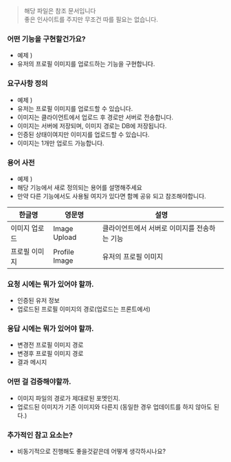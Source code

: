 > 해당 파일은 참조 문서입니다<br>
> 좋은 인사이트를 주지만 무조건 따를 필요는 없습니다.

### 어떤 기능을 구현할건가요?

- 예제  )
- 유저의 프로필 이미지를 업로드하는 기능을 구현합니다.

### 요구사항 정의

- 예제  )
- 유저는 프로필 이미지를 업로드할 수 있습니다.
- 이미지는 클라이언트에서 업로드 후 경로만 서버로 전송합니다.
- 이미지는 서버에 저장되며, 이미지 경로는 DB에 저장됩니다.
- 인증된 상태이여지만 이미지를 업로드할 수 있습니다.
- 이미지는 1개만 업로드 가능합니다.

### 용어 사전

- 예제  )
- 해당 기능에서 새로 정의되는 용어를 설명해주세요
- 만약 다른 기능에서도 사용될 여지가 있다면 함꼐 공유 되고 참조해야합니다.

| 한글명     | 영문명           | 설명                       |
|---------|---------------|--------------------------|
| 이미지 업로드 | Image Upload  | 클라이언트에서 서버로 이미지를 전송하는 기능 |
| 프로필 이미지 | Profile Image | 유저의 프로필 이미지              |

### 요청 시에는 뭐가 있어야 할까.

- 인증된 유저 정보
- 업로드된 프로필 이미지의 경로(업로드는 프론트에서)

### 응답 시에는 뭐가 있어야 할까.

- 변경전 프로필 이미지 경로
- 변경후 프로필 이미지 경로
- 결과 메시지

### 어떤 걸 검증해야할까.

- 이미지 파일의 경로가 제대로된 포멧인지.
- 업로드된 이미지가 기존 이미지와 다른지 (동일한 경우 업데이트를 하지 않아도 된다.)

### 추가적인 참고 요소는?

- 비동기적으로 진행해도 좋을것같은데 어떻게 생각하시나요?
